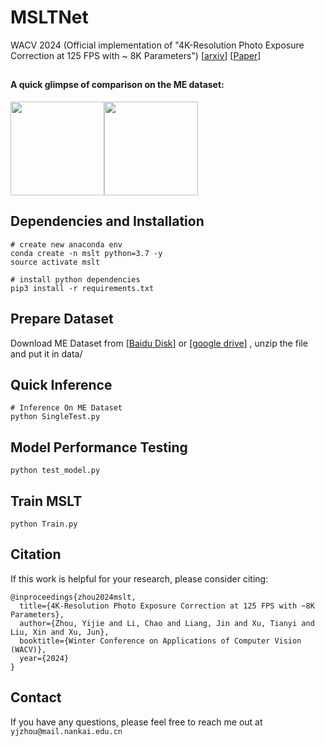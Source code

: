 # MSLTNet
WACV 2024 (Official implementation of "4K-Resolution Photo Exposure Correction at 125 FPS with ~ 8K Parameters") [[arxiv](https://arxiv.org/abs/2311.08759)] [[Paper](https://openaccess.thecvf.com/content/WACV2024/html/Zhou_4K-Resolution_Photo_Exposure_Correction_at_125_FPS_With_8K_Parameters_WACV_2024_paper.html)]

## 
#### A quick glimpse of comparison on the ME dataset:
<div align="left">
<img src="https://github.com/Zhou-Yijie/MSLTNet/blob/main/fig1.jpg" height="150px" ><img src="https://github.com/Zhou-Yijie/MSLTNet/blob/main/fig2.jpg" height="150px" >
</div>


## Dependencies and Installation
```
# create new anaconda env
conda create -n mslt python=3.7 -y
source activate mslt

# install python dependencies
pip3 install -r requirements.txt
```
## Prepare Dataset
Download ME Dataset from [[Baidu Disk](https://pan.baidu.com/s/1tgVVLpZnUsm1pgi8Df63EQ?pwd=m7ai)] or [[google drive](https://drive.google.com/file/d/1dFqOrIdkPZ2seYRN-Hldl8B7tGWNurlM/view?usp=drive_link)] , unzip the file and put it in data/ 
## Quick Inference
```
# Inference On ME Dataset
python SingleTest.py
```
## Model Performance Testing
```
python test_model.py
```
## Train MSLT
```
python Train.py
```
## Citation
If this work is helpful for your research, please consider citing:
```
@inproceedings{zhou2024mslt,
  title={4K-Resolution Photo Exposure Correction at 125 FPS with ~8K Parameters},
  author={Zhou, Yijie and Li, Chao and Liang, Jin and Xu, Tianyi and Liu, Xin and Xu, Jun},
  booktitle={Winter Conference on Applications of Computer Vision (WACV)},
  year={2024}
}
```
## Contact
If you have any questions, please feel free to reach me out at ```yjzhou@mail.nankai.edu.cn```
